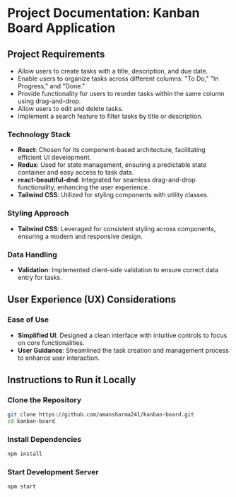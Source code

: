 # Project Documentation: Kanban Board Application

## Project Requirements

- Allow users to create tasks with a title, description, and due date.
- Enable users to organize tasks across different columns: "To Do," "In Progress," and "Done."
- Provide functionality for users to reorder tasks within the same column using drag-and-drop.
- Allow users to edit and delete tasks.
- Implement a search feature to filter tasks by title or description.

### Technology Stack

- **React**: Chosen for its component-based architecture, facilitating efficient UI development.
- **Redux**: Used for state management, ensuring a predictable state container and easy access to task data.
- **react-beautiful-dnd**: Integrated for seamless drag-and-drop functionality, enhancing the user experience.
- **Tailwind CSS**: Utilized for styling components with utility classes.

### Styling Approach

- **Tailwind CSS**: Leveraged for consistent styling across components, ensuring a modern and responsive design.

### Data Handling

- **Validation**: Implemented client-side validation to ensure correct data entry for tasks.

## User Experience (UX) Considerations

### Ease of Use

- **Simplified UI**: Designed a clean interface with intuitive controls to focus on core functionalities.
- **User Guidance**: Streamlined the task creation and management process to enhance user interaction.

## Instructions to Run it Locally

### Clone the Repository

```bash
git clone https://github.com/amansharma241/kanban-board.git
cd kanban-board
```

### Install Dependencies

```bash
npm install
```

### Start Development Server

```bash
npm start
```

```

